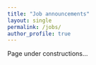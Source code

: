 ```yaml
---
title: "Job announcements"
layout: single
permalink: /jobs/
author_profile: true
---
```


Page under constructions...
